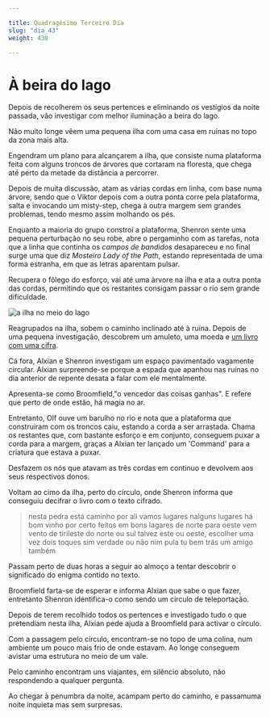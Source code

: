 ```yaml
---

title: Quadragésimo Terceiro Dia 
slug: "dia_43"
weight: 430

---
```


# À beira do lago

Depois de recolherem os seus pertences e eliminando os vestígios da noite passada, vão investigar com melhor iluminação a beira do lago.

Não muito longe vêem uma pequena ilha com uma casa em ruínas no topo da zona mais alta.

Engendram um plano para alcançarem a ilha, que consiste numa plataforma feita com alguns troncos de árvores que cortaram na floresta, que chega até perto da metade da distância a percorrer.

Depois de muita discussão, atam as várias cordas em linha, com base numa árvore, sendo que o Viktor depois com a outra ponta corre pela plataforma, salta e invocando um misty-step, chega à outra margem sem grandes problemas, tendo mesmo assim molhando os pés.

Enquanto a maioria do grupo constroi a plataforma, Shenron sente uma pequena perturbação no seu robe, abre o pergaminho com as tarefas, nota que a linha que continha os *campos de bandidos* desapareceu e no final surge uma que diz *Mosteiro Lady of the Path*, estando representada de uma forma estranha, em que as letras aparentam pulsar. 

Recupera o fôlego do esforço, vai até uma àrvore na ilha e ata a outra ponta das cordas, permitindo que os restantes consigam passar o rio sem grande dificuldade.

![a ilha no meio do lago](/images/LakeIsland.jpg)

Reagrupados na ilha, sobem o caminho inclinado até à ruína. Depois de uma pequena investigação, descobrem um amuleto, uma moeda e [um livro com uma cifra](/images/islandBook.pdf).

Cá fora, Alxian e Shenron investigam um espaço pavimentado vagamente circular. Alxian surpreende-se porque a espada que apanhou nas ruínas no dia anterior de repente desata a falar com ele mentalmente.

Apresenta-se como Broomfield,"o vencedor das coisas ganhas". E refere que perto de onde estão, há magia no ar.

Entretanto, Olf ouve um barulho no rio e nota que a plataforma que construiram com os troncos caiu, estando a corda a ser arrastada.
Chama os restantes que, com bastante esforço e em conjunto, conseguem puxar a corda para a margem, graças a Alxian ter lançado um 'Command' para a criatura que estava a puxar.

Desfazem os nós que atavam as três cordas em continuo e devolvem aos seus respectivos donos.

Voltam ao cimo da ilha, perto do círculo, onde Shenron informa que conseguiu decifrar o livro com o texto cifrado.

> nesta pedra está caminho por ali vamos lugares nalguns lugares há bom vinho por certo feitos em bons lagares de norte para oeste vem vento de tirileste do norte ou sul talvez este ou oeste, escolher uma vez dois toques sim verdade ou não nim pula tu bem trás um amigo também

Passam perto de duas horas a seguir ao almoço a tentar descobrir o significado do enigma contido no texto.

Broomfield farta-se de esperar e informa Alxian que sabe o que fazer, entretanto Shenron identifica-o como sendo um círculo de teleportação.

Depois de terem recolhido todos os pertences e investigado tudo o que pretendiam nesta ilha, Alxian pede ajuda a Broomfield para activar o círculo.

Com a passagem pelo círculo, encontram-se no topo de uma colina, num ambiente um pouco mais frio de onde estavam. Ao longe conseguem avistar uma estrutura no meio de um vale.

Pelo caminho encontram uns viajantes, em silêncio absoluto, não respondendo a qualquer pergunta.

Ao chegar à penumbra da noite, acampam perto do caminho, e passamuma noite inquieta mas sem surpresas.